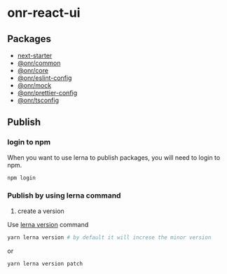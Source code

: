 # onr-react-ui

## Packages

- [next-starter](packages/next-starter/README.md)
- [@onr/common](packages/onr-common/README.md)
- [@onr/core](packages/onr-core/README.md)
- [@onr/eslint-config](packages/onr-eslint-config/README.md)
- [@onr/mock](packages/mock/README.md)
- [@onr/prettier-config](packages/prettier-config/README.md)
- [@onr/tsconfig](packages/tsconfig/README.md)

## Publish

### login to npm

When you want to use lerna to publish packages, you will need to login to npm.

```sh
npm login
```

### Publish by using lerna command

1. create a version

Use [lerna version](https://github.com/lerna/lerna/tree/main/commands/version#usage) command

```sh
yarn lerna version # by default it will increse the minor version
```

or

```sh
yarn lerna version patch
```
